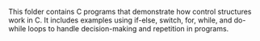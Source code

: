 This folder contains C programs that demonstrate how control structures work in C.
It includes examples using if-else, switch, for, while, and do-while loops to handle decision-making and repetition in programs.


